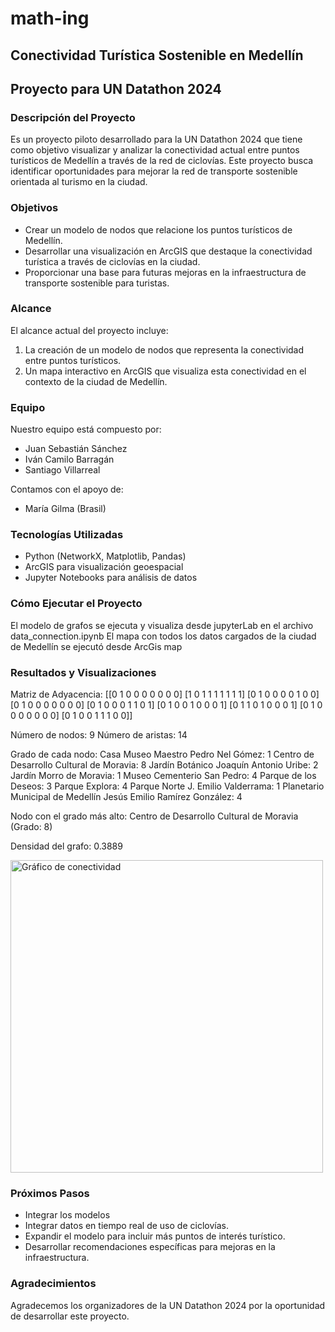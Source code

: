 # math-ing

## Conectividad Turística Sostenible en Medellín

## Proyecto para UN Datathon 2024

### Descripción del Proyecto

Es un proyecto piloto desarrollado para la UN Datathon 2024 que tiene como objetivo visualizar y analizar la conectividad actual entre puntos turísticos de Medellín a través de la red de ciclovías. Este proyecto busca identificar oportunidades para mejorar la red de transporte sostenible orientada al turismo en la ciudad.

### Objetivos

- Crear un modelo de nodos que relacione los puntos turísticos de Medellín.
- Desarrollar una visualización en ArcGIS que destaque la conectividad turística a través de ciclovías en la ciudad.
- Proporcionar una base para futuras mejoras en la infraestructura de transporte sostenible para turistas.

### Alcance

El alcance actual del proyecto incluye:

1. La creación de un modelo de nodos que representa la conectividad entre puntos turísticos.
2. Un mapa interactivo en ArcGIS que visualiza esta conectividad en el contexto de la ciudad de Medellín.

### Equipo

Nuestro equipo está compuesto por:

- Juan Sebastián Sánchez
- Iván Camilo Barragán
- Santiago Villarreal

Contamos con el apoyo de:
- María Gilma (Brasil)

### Tecnologías Utilizadas

- Python (NetworkX, Matplotlib, Pandas)
- ArcGIS para visualización geoespacial
- Jupyter Notebooks para análisis de datos

### Cómo Ejecutar el Proyecto

El modelo de grafos se ejecuta y visualiza desde jupyterLab en el archivo data_connection.ipynb
El mapa con todos los datos cargados de la ciudad de Medellín se ejecutó desde ArcGis map

### Resultados y Visualizaciones

Matriz de Adyacencia:
[[0 1 0 0 0 0 0 0 0]
 [1 0 1 1 1 1 1 1 1]
 [0 1 0 0 0 0 1 0 0]
 [0 1 0 0 0 0 0 0 0]
 [0 1 0 0 0 1 1 0 1]
 [0 1 0 0 1 0 0 0 1]
 [0 1 1 0 1 0 0 0 1]
 [0 1 0 0 0 0 0 0 0]
 [0 1 0 0 1 1 1 0 0]]

Número de nodos: 9
Número de aristas: 14

Grado de cada nodo:
Casa Museo Maestro Pedro Nel Gómez: 1
Centro de Desarrollo Cultural de Moravia: 8
Jardín Botánico Joaquín Antonio Uribe: 2
Jardín Morro de Moravia: 1
Museo Cementerio San Pedro: 4
Parque de los Deseos: 3
Parque Explora: 4
Parque Norte J. Emilio Valderrama: 1
Planetario Municipal de Medellín Jesús Emilio Ramírez González: 4

Nodo con el grado más alto: Centro de Desarrollo Cultural de Moravia (Grado: 8)

Densidad del grafo: 0.3889

<img src="nodos.png" alt="Gráfico de conectividad" width="500"/>

### Próximos Pasos

- Integrar los modelos
- Integrar datos en tiempo real de uso de ciclovías.
- Expandir el modelo para incluir más puntos de interés turístico.
- Desarrollar recomendaciones específicas para mejoras en la infraestructura.


### Agradecimientos

Agradecemos los organizadores de la UN Datathon 2024 por la oportunidad de desarrollar este proyecto.

